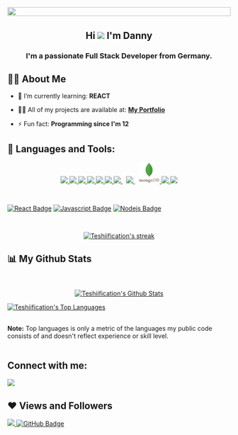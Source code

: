 <!-- HEADER -->
<section align="center">

<a href="#"><img width="100%" height="50%" src="https://cdn.dribbble.com/users/3281732/screenshots/6552930/ef066617-ce4e-45c9-ae22-1af21711119c.jpeg" height="175px" /></a>

<h1 align="center">Hi <img src="https://raw.githubusercontent.com/MartinHeinz/MartinHeinz/master/wave.gif" width="30px"> I'm Danny</h1>
<h3 align="center">I'm a passionate Full Stack Developer from Germany.</h3>

</section>

<!-- ABOUT ME -->

## 🙋‍♂️ About Me

- 🌱 I’m currently learning: **REACT**

- 👨‍💻 All of my projects are available at: **[My Portfolio](https://danny-sinicco.de)**

- ⚡ Fun fact: **Programming since I'm 12**

<!-- INFORMATIONS -->

## 🚀 Languages and Tools:

<p align="center">
<a href="https://www.java.com" target="_blank"> <img src="https://img.icons8.com/color/48/000000/java-coffee-cup-logo.png"/> </a>
<a href="https://reactjs.org/" target="_blank"> <img src="https://img.icons8.com/color/48/000000/react-native.png"/> </a>
<a href="https://www.w3.org/html/" target="_blank"> <img src="https://img.icons8.com/color/48/000000/html-5.png"/> </a>
<a href="https://www.w3schools.com/css/" target="_blank"> <img src="https://img.icons8.com/color/48/000000/css3.png"/> </a>
<a href="https://getbootstrap.com" target="_blank"> <img src="https://img.icons8.com/color/48/000000/bootstrap.png"/> </a>
<a href="https://www.python.org" target="_blank"> <img src="https://img.icons8.com/color/48/000000/python.png"/> </a>
<a style="padding-right:8px;" href="https://nodejs.org" target="_blank"> <img src="https://img.icons8.com/color/48/000000/nodejs.png"/> </a>
<a style="padding-right:8px;" href="https://www.mysql.com/" target="_blank"> <img src="https://img.icons8.com/fluent/50/000000/mysql-logo.png"/> </a>
<a href="https://www.mongodb.com/" target="_blank"> <img src="https://raw.githubusercontent.com/devicons/devicon/master/icons/mongodb/mongodb-original-wordmark.svg" alt="mongodb" width="48" height="48"/> </a>
<a href="https://firebase.google.com/" target="_blank"> <img src="https://img.icons8.com/color/48/000000/firebase.png"/> </a>
<a href="https://git-scm.com/" target="_blank"> <img src="https://img.icons8.com/color/48/000000/git.png"/> </a>
</p>

<br/>

[![React Badge](https://img.shields.io/badge/-React-61DBFB?style=for-the-badge&labelColor=black&logo=react&logoColor=61DBFB)](#)
[![Javascript Badge](https://img.shields.io/badge/-Typescript-007acc?style=for-the-badge&labelColor=black&logo=typescript&logoColor=007acc)](#)
[![Nodejs Badge](https://img.shields.io/badge/-Nodejs-3C873A?style=for-the-badge&labelColor=black&logo=node.js&logoColor=3C873A)](#)

<br/>

<p align="center">
    <a href="https://github.com/Teshiification/github-readme-streak-stats">
        <img title="🔥 Get streak stats for your profile at git.io/streak-stats" alt="Teshiification's streak" src="https://github-readme-streak-stats.herokuapp.com/?user=Teshiification&theme=synthwave&hide_border=true&stroke=0000&background=060A0CD0"/>
    </a>
</p>

## 📊 My Github Stats

<br/>
<p align="center">
  <a href="https://github.com/Teshiification/github-readme-stats"><img alt="Teshiification's Github Stats" src="https://github-readme-stats.vercel.app/api?username=Teshiification&show_icons=true&count_private=true&theme=synthwave&hide_border=true&bg_color=0D1117" /></a>

<a href="https://github.com/Teshiification/github-readme-stats"><img alt="Teshiification's Top Languages" src="https://github-readme-stats.vercel.app/api/top-langs/?username=Teshiification&langs_count=8&count_private=true&layout=compact&theme=synthwave&hide_border=true&bg_color=0D1117" /></a>

</p>

<br/>
<b>Note:</b> Top languages is only a metric of the languages my public code consists of and doesn't reflect experience or skill level.

<br/>
<br/>

<!-- SOCIAL MEDIA -->

## Connect with me:

<p align="left">

<a href = "https://www.instagram.com/dannysini/"><img src="https://img.icons8.com/fluent/48/000000/instagram-new.png"/></a>

</p>

## ❤ Views and Followers

<a href="https://github.com/Meghna-DAS/github-profile-views-counter">
    <img src="https://komarev.com/ghpvc/?username=Teshiification">
</a>
<a href="https://github.com/Teshiification?tab=followers"><img src="https://img.shields.io/github/followers/Teshiification?label=Followers&style=social" alt="GitHub Badge"></a>
